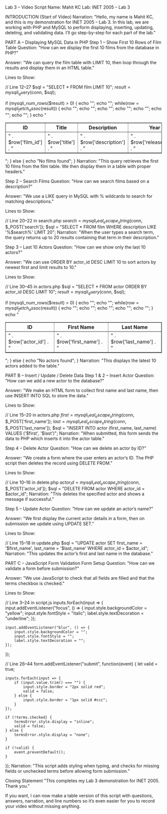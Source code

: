 Lab 3 – Video Script
Name: Mahit KC
Lab: INET 2005 – Lab 3

INTRODUCTION (Start of Video)
Narration:
"Hello, my name is Mahit KC, and this is my demonstration for INET 2005 – Lab 3.
In this lab, we are working with PHP and MySQL to perform displaying, inserting, updating, deleting, and validating data.
I’ll go step-by-step for each part of the lab."

PART A – Displaying MySQL Data in PHP
Step 1 – Show First 10 Rows of Film Table
Question:
"How can we display the first 10 films from the database in PHP?"

Answer:
"We can query the film table with LIMIT 10, then loop through the results and display them in an HTML table."

Lines to Show:

// Line 12–27
$sql = "SELECT * FROM film LIMIT 10";
$result = mysqli_query($conn, $sql);

if (mysqli_num_rows($result) > 0) {
    echo "<table border='1'>";
    echo "<tr><th>ID</th><th>Title</th><th>Description</th><th>Year</th><th>Length</th></tr>";
    while($row = mysqli_fetch_assoc($result)) {
        echo "<tr>";
        echo "<td>" . $row['film_id'] . "</td>";
        echo "<td>" . $row['title'] . "</td>";
        echo "<td>" . $row['description'] . "</td>";
        echo "<td>" . $row['release_year'] . "</td>";
        echo "<td>" . $row['length'] . "</td>";
        echo "</tr>";
    }
    echo "</table>";
} else {
    echo "No films found";
}
Narration:
"This query retrieves the first 10 films from the film table. We then display them in a table with proper headers."

Step 2 – Search Films
Question:
"How can we search films based on a description?"

Answer:
"We use a LIKE query in MySQL with % wildcards to search for matching descriptions."

Lines to Show:

// Line 20–22 in search.php
$search = mysqli_real_escape_string($conn, $_POST['search']);
$sql = "SELECT * FROM film WHERE description LIKE '%$search%' LIMIT 20";
Narration:
"When the user types a search term, the query returns up to 20 results containing that term in their description."

Step 3 – Last 10 Actors
Question:
"How can we show only the last 10 actors?"

Answer:
"We can use ORDER BY actor_id DESC LIMIT 10 to sort actors by newest first and limit results to 10."

Lines to Show:

// Line 30–45 in actors.php
$sql = "SELECT * FROM actor ORDER BY actor_id DESC LIMIT 10";
$result = mysqli_query($conn, $sql);

if (mysqli_num_rows($result) > 0) {
    echo "<table border='1'>";
    echo "<tr><th>ID</th><th>First Name</th><th>Last Name</th></tr>";
    while($row = mysqli_fetch_assoc($result)) {
        echo "<tr>";
        echo "<td>" . $row['actor_id'] . "</td>";
        echo "<td>" . $row['first_name'] . "</td>";
        echo "<td>" . $row['last_name'] . "</td>";
        echo "</tr>";
    }
    echo "</table>";
} else {
    echo "No actors found";
}
Narration:
"This displays the latest 10 actors added to the table."

PART B – Insert / Update / Delete Data
Step 1 & 2 – Insert Actor
Question:
"How can we add a new actor to the database?"

Answer:
"We make an HTML form to collect first name and last name, then use INSERT INTO SQL to store the data."

Lines to Show:

// Line 15–20 in actors.php
$first = mysqli_real_escape_string($conn, $_POST['first_name']);
$last = mysqli_real_escape_string($conn, $_POST['last_name']);
$sql = "INSERT INTO actor (first_name, last_name) VALUES ('$first', '$last')";
Narration:
"When submitted, this form sends the data to PHP which inserts it into the actor table."

Step 4 – Delete Actor
Question:
"How can we delete an actor by ID?"

Answer:
"We create a form where the user enters an actor’s ID. The PHP script then deletes the record using DELETE FROM."

Lines to Show:

// Line 10–16 in delete.php
$actor_id = mysqli_real_escape_string($conn, $_POST['actor_id']);
$sql = "DELETE FROM actor WHERE actor_id = $actor_id";
Narration:
"This deletes the specified actor and shows a message if successful."

Step 5 – Update Actor
Question:
"How can we update an actor’s name?"

Answer:
"We first display the current actor details in a form, then on submission we update using UPDATE SET."

Lines to Show:

// Line 15–18 in update.php
$sql = "UPDATE actor SET first_name = '$first_name', last_name = '$last_name' WHERE actor_id = $actor_id";
Narration:
"This updates the actor’s first and last name in the database."

PART C – JavaScript Form Validation
Form Setup
Question:
"How can we validate a form before submission?"

Answer:
"We use JavaScript to check that all fields are filled and that the terms checkbox is checked."

Lines to Show:

// Line 3–24 in script.js
inputs.forEach(input => {
    input.addEventListener("focus", () => {
        input.style.backgroundColor = "yellow";
        input.style.fontStyle = "italic";
        label.style.textDecoration = "underline";
    });

    input.addEventListener("blur", () => {
        input.style.backgroundColor = "";
        input.style.fontStyle = "";
        label.style.textDecoration = "";
    });
});

// Line 26–44
form.addEventListener("submit", function(event) {
    let valid = true;

    inputs.forEach(input => {
        if (input.value.trim() === "") {
            input.style.border = "2px solid red";
            valid = false;
        } else {
            input.style.border = "1px solid #ccc";
        }
    });

    if (!terms.checked) {
        termsError.style.display = "inline";
        valid = false;
    } else {
        termsError.style.display = "none";
    }

    if (!valid) {
        event.preventDefault();
    }
});
Narration:
"This script adds styling when typing, and checks for missing fields or unchecked terms before allowing form submission."

Closing Statement
"This completes my Lab 3 demonstration for INET 2005. Thank you."

If you want, I can now make a table version of this script with questions, answers, narration, and line numbers so it’s even easier for you to record your video without missing anything.
